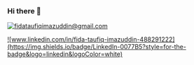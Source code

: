 ### Hi there 👋

<a href="mailto:fidataufiqimazuddin@gmail.com">![fidataufiqimazuddin@gmail.com](https://img.shields.io/badge/Gmail-D14836?style=for-the-badge&logo=gmail&logoColor=white)</a>

<a href="www.linkedin.com/in/fida-taufiq-imazuddin-488291222">![www.linkedin.com/in/fida-taufiq-imazuddin-488291222](https://img.shields.io/badge/LinkedIn-0077B5?style=for-the-badge&logo=linkedin&logoColor=white)</a>

<!--
**fidataufiq/fidataufiq** is a ✨ _special_ ✨ repository because its `README.md` (this file) appears on your GitHub profile.

Here are some ideas to get you started:

- 🔭 I’m currently working on ...
- 🌱 I’m currently learning ...
- 👯 I’m looking to collaborate on ...
- 🤔 I’m looking for help with ...
- 💬 Ask me about ...
- 📫 How to reach me: ...
- 😄 Pronouns: ...
- ⚡ Fun fact: ...


-->

